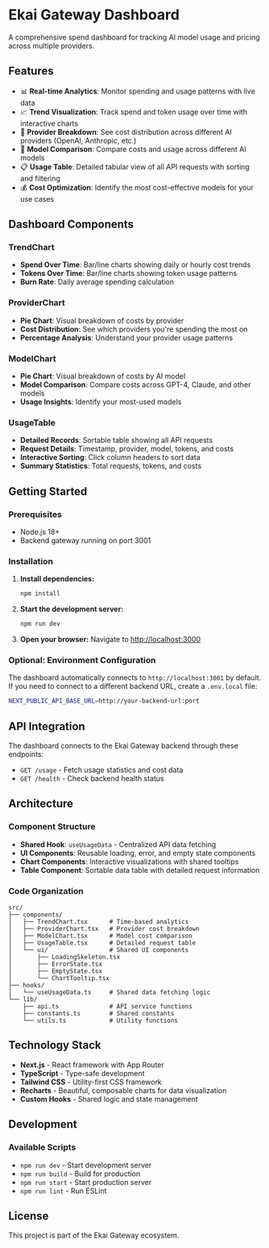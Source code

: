 # Ekai Gateway Dashboard

A comprehensive spend dashboard for tracking AI model usage and pricing across multiple providers.

## Features

- 📊 **Real-time Analytics**: Monitor spending and usage patterns with live data
- 📈 **Trend Visualization**: Track spend and token usage over time with interactive charts
- 🥧 **Provider Breakdown**: See cost distribution across different AI providers (OpenAI, Anthropic, etc.)
- 🎯 **Model Comparison**: Compare costs and usage across different AI models
- 📋 **Usage Table**: Detailed tabular view of all API requests with sorting and filtering
- 💰 **Cost Optimization**: Identify the most cost-effective models for your use cases

## Dashboard Components

### TrendChart
- **Spend Over Time**: Bar/line charts showing daily or hourly cost trends
- **Tokens Over Time**: Bar/line charts showing token usage patterns
- **Burn Rate**: Daily average spending calculation

### ProviderChart
- **Pie Chart**: Visual breakdown of costs by provider
- **Cost Distribution**: See which providers you're spending the most on
- **Percentage Analysis**: Understand your provider usage patterns

### ModelChart
- **Pie Chart**: Visual breakdown of costs by AI model
- **Model Comparison**: Compare costs across GPT-4, Claude, and other models
- **Usage Insights**: Identify your most-used models

### UsageTable
- **Detailed Records**: Sortable table showing all API requests
- **Request Details**: Timestamp, provider, model, tokens, and costs
- **Interactive Sorting**: Click column headers to sort data
- **Summary Statistics**: Total requests, tokens, and costs

## Getting Started

### Prerequisites
- Node.js 18+ 
- Backend gateway running on port 3001

### Installation

1. **Install dependencies:**
   ```bash
   npm install
   ```

2. **Start the development server:**
   ```bash
   npm run dev
   ```

3. **Open your browser:**
   Navigate to [http://localhost:3000](http://localhost:3000)

### Optional: Environment Configuration

The dashboard automatically connects to `http://localhost:3001` by default. If you need to connect to a different backend URL, create a `.env.local` file:

```bash
NEXT_PUBLIC_API_BASE_URL=http://your-backend-url:port
```

## API Integration

The dashboard connects to the Ekai Gateway backend through these endpoints:

- `GET /usage` - Fetch usage statistics and cost data
- `GET /health` - Check backend health status

## Architecture

### Component Structure
- **Shared Hook**: `useUsageData` - Centralized API data fetching
- **UI Components**: Reusable loading, error, and empty state components  
- **Chart Components**: Interactive visualizations with shared tooltips
- **Table Component**: Sortable data table with detailed request information

### Code Organization
```
src/
├── components/
│   ├── TrendChart.tsx      # Time-based analytics
│   ├── ProviderChart.tsx   # Provider cost breakdown  
│   ├── ModelChart.tsx      # Model cost comparison
│   ├── UsageTable.tsx      # Detailed request table
│   └── ui/                 # Shared UI components
│       ├── LoadingSkeleton.tsx
│       ├── ErrorState.tsx
│       ├── EmptyState.tsx
│       └── ChartTooltip.tsx
├── hooks/
│   └── useUsageData.ts     # Shared data fetching logic
└── lib/
    ├── api.ts              # API service functions
    ├── constants.ts        # Shared constants
    └── utils.ts            # Utility functions
```

## Technology Stack

- **Next.js** - React framework with App Router
- **TypeScript** - Type-safe development
- **Tailwind CSS** - Utility-first CSS framework
- **Recharts** - Beautiful, composable charts for data visualization
- **Custom Hooks** - Shared logic and state management

## Development

### Available Scripts

- `npm run dev` - Start development server
- `npm run build` - Build for production
- `npm run start` - Start production server
- `npm run lint` - Run ESLint

## License

This project is part of the Ekai Gateway ecosystem.
